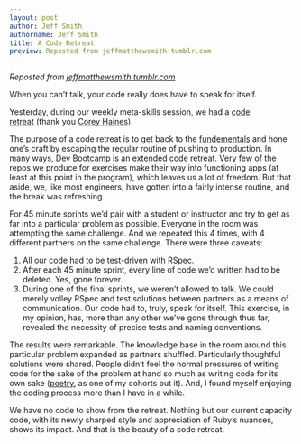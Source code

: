 ```yaml
---
layout: post
author: Jeff Smith
authorname: Jeff Smith
title: A Code Retreat
preview: Reposted from jeffmatthewsmith.tumblr.com
---
```

_Reposted from [jeffmatthewsmith.tumblr.com](http://jeffmatthewsmith.tumblr.com/post/34317204829/a-code-retreat)_

When you can’t talk, your code really does have to speak for itself.

Yesterday, during our weekly meta-skills session, we had a [code retreat](http://coderetreat.org/about) (thank you [Corey Haines](http://coreyhaines.com/)). 

The purpose of a code retreat is to get back to the [fundementals](http://www.youtube.com/watch?v=eGDBR2L5kzI) and hone one’s craft by escaping the regular routine of pushing to production. In many ways, Dev Bootcamp is an extended code retreat. Very few of the repos we produce for exercises make their way into functioning apps (at least at this point in the program), which leaves us a lot of freedom. But that aside, we, like most engineers, have gotten into a fairly intense routine, and the break was refreshing.

For 45 minute sprints we’d pair with a student or instructor and try to get as far into a particular problem as possible. Everyone in the room was attempting the same challenge. And we repeated this 4 times, with 4 different partners on the same challenge. There were three caveats:

1.  All our code had to be test-driven with RSpec. 
2.  After each 45 minute sprint, every line of code we’d written had to be deleted. Yes, gone forever. 
3.  During one of the final sprints, we weren’t allowed to talk. We could merely volley RSpec and test solutions between partners as a means of communication. Our code had to, truly, speak for itself. This exercise, in my opinion, has, more than any other we’ve gone through thus far, revealed the necessity of precise tests and naming conventions.

The results were remarkable. The knowledge base in the room around this particular problem expanded as partners shuffled. Particularly thoughtful solutions were shared. People didn’t feel the normal pressures of writing code for the sake of the problem at hand so much as writing code for its own sake ([poetry](http://serialmilk.tumblr.com/post/34154656635/code-is-poetry-not-prose), as one of my cohorts put it). And, I found myself enjoying the coding process more than I have in a while.

We have no code to show from the retreat. Nothing but our current capacity code, with its newly sharped style and appreciation of Ruby’s nuances, shows its impact. And that is the beauty of a code retreat.
